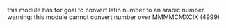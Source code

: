 this module has for goal to convert latin number to an arabic number.
  warning:
  this module cannot convert number over MMMMCMXCIX (4999)

